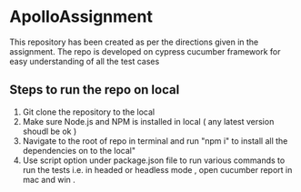 # ApolloAssignment

This repository has been created as per the directions given in the assignment. 
The repo is developed on cypress cucumber framework for easy understanding of all the test cases 

## Steps to run the repo on local

1. Git clone the repository to the local
2. Make sure Node.js and NPM is installed in local ( any latest version shoudl be ok )
3. Navigate to the root of repo in terminal and run "npm i" to install all the dependencies on to the local"
4. Use script option under package.json file to run various commands to run the tests i.e. in headed or headless mode , open cucumber report in mac and win .


 

